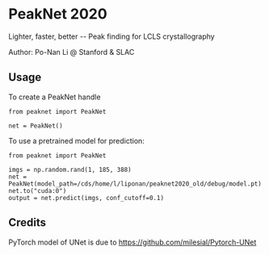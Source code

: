 # PeakNet 2020

Lighter, faster, better -- Peak finding for LCLS crystallography

Author: Po-Nan Li @ Stanford & SLAC

## Usage

To create a PeakNet handle

```
from peaknet import PeakNet

net = PeakNet()
```


To use a pretrained model for prediction:

```
from peaknet import PeakNet

imgs = np.random.rand(1, 185, 388)
net = PeakNet(model_path=/cds/home/l/liponan/peaknet2020_old/debug/model.pt)
net.to("cuda:0")
output = net.predict(imgs, conf_cutoff=0.1)
```


## Credits

PyTorch model of UNet is due to https://github.com/milesial/Pytorch-UNet